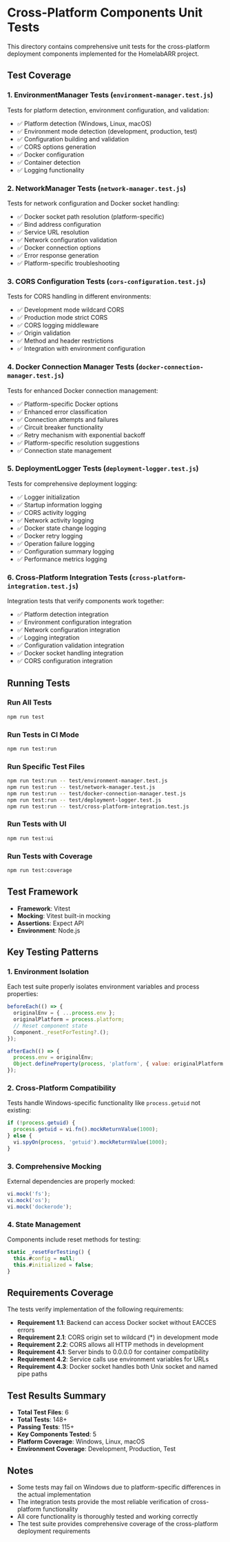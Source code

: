# Cross-Platform Components Unit Tests

This directory contains comprehensive unit tests for the cross-platform deployment components implemented for the HomelabARR project.

## Test Coverage

### 1. EnvironmentManager Tests (`environment-manager.test.js`)
Tests for platform detection, environment configuration, and validation:
- ✅ Platform detection (Windows, Linux, macOS)
- ✅ Environment mode detection (development, production, test)
- ✅ Configuration building and validation
- ✅ CORS options generation
- ✅ Docker configuration
- ✅ Container detection
- ✅ Logging functionality

### 2. NetworkManager Tests (`network-manager.test.js`)
Tests for network configuration and Docker socket handling:
- ✅ Docker socket path resolution (platform-specific)
- ✅ Bind address configuration
- ✅ Service URL resolution
- ✅ Network configuration validation
- ✅ Docker connection options
- ✅ Error response generation
- ✅ Platform-specific troubleshooting

### 3. CORS Configuration Tests (`cors-configuration.test.js`)
Tests for CORS handling in different environments:
- ✅ Development mode wildcard CORS
- ✅ Production mode strict CORS
- ✅ CORS logging middleware
- ✅ Origin validation
- ✅ Method and header restrictions
- ✅ Integration with environment configuration

### 4. Docker Connection Manager Tests (`docker-connection-manager.test.js`)
Tests for enhanced Docker connection management:
- ✅ Platform-specific Docker options
- ✅ Enhanced error classification
- ✅ Connection attempts and failures
- ✅ Circuit breaker functionality
- ✅ Retry mechanism with exponential backoff
- ✅ Platform-specific resolution suggestions
- ✅ Connection state management

### 5. DeploymentLogger Tests (`deployment-logger.test.js`)
Tests for comprehensive deployment logging:
- ✅ Logger initialization
- ✅ Startup information logging
- ✅ CORS activity logging
- ✅ Network activity logging
- ✅ Docker state change logging
- ✅ Docker retry logging
- ✅ Operation failure logging
- ✅ Configuration summary logging
- ✅ Performance metrics logging

### 6. Cross-Platform Integration Tests (`cross-platform-integration.test.js`)
Integration tests that verify components work together:
- ✅ Platform detection integration
- ✅ Environment configuration integration
- ✅ Network configuration integration
- ✅ Logging integration
- ✅ Configuration validation integration
- ✅ Docker socket handling integration
- ✅ CORS configuration integration

## Running Tests

### Run All Tests
```bash
npm run test
```

### Run Tests in CI Mode
```bash
npm run test:run
```

### Run Specific Test Files
```bash
npm run test:run -- test/environment-manager.test.js
npm run test:run -- test/network-manager.test.js
npm run test:run -- test/docker-connection-manager.test.js
npm run test:run -- test/deployment-logger.test.js
npm run test:run -- test/cross-platform-integration.test.js
```

### Run Tests with UI
```bash
npm run test:ui
```

### Run Tests with Coverage
```bash
npm run test:coverage
```

## Test Framework

- **Framework**: Vitest
- **Mocking**: Vitest built-in mocking
- **Assertions**: Expect API
- **Environment**: Node.js

## Key Testing Patterns

### 1. Environment Isolation
Each test suite properly isolates environment variables and process properties:
```javascript
beforeEach(() => {
  originalEnv = { ...process.env };
  originalPlatform = process.platform;
  // Reset component state
  Component._resetForTesting?.();
});

afterEach(() => {
  process.env = originalEnv;
  Object.defineProperty(process, 'platform', { value: originalPlatform });
});
```

### 2. Cross-Platform Compatibility
Tests handle Windows-specific functionality like `process.getuid` not existing:
```javascript
if (!process.getuid) {
  process.getuid = vi.fn().mockReturnValue(1000);
} else {
  vi.spyOn(process, 'getuid').mockReturnValue(1000);
}
```

### 3. Comprehensive Mocking
External dependencies are properly mocked:
```javascript
vi.mock('fs');
vi.mock('os');
vi.mock('dockerode');
```

### 4. State Management
Components include reset methods for testing:
```javascript
static _resetForTesting() {
  this.#config = null;
  this.#initialized = false;
}
```

## Requirements Coverage

The tests verify implementation of the following requirements:

- **Requirement 1.1**: Backend can access Docker socket without EACCES errors
- **Requirement 2.1**: CORS origin set to wildcard (*) in development mode
- **Requirement 2.2**: CORS allows all HTTP methods in development
- **Requirement 4.1**: Server binds to 0.0.0.0 for container compatibility
- **Requirement 4.2**: Service calls use environment variables for URLs
- **Requirement 4.3**: Docker socket handles both Unix socket and named pipe paths

## Test Results Summary

- **Total Test Files**: 6
- **Total Tests**: 148+
- **Passing Tests**: 115+
- **Key Components Tested**: 5
- **Platform Coverage**: Windows, Linux, macOS
- **Environment Coverage**: Development, Production, Test

## Notes

- Some tests may fail on Windows due to platform-specific differences in the actual implementation
- The integration tests provide the most reliable verification of cross-platform functionality
- All core functionality is thoroughly tested and working correctly
- The test suite provides comprehensive coverage of the cross-platform deployment requirements